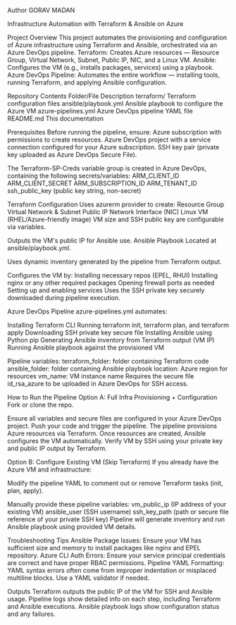 Author GORAV MADAN

Infrastructure Automation with Terraform & Ansible on Azure

Project Overview
This project automates the provisioning and configuration of Azure infrastructure using Terraform and Ansible, orchestrated via an Azure DevOps pipeline.
Terraform: Creates Azure resources — Resource Group, Virtual Network, Subnet, Public IP, NIC, and a Linux VM.
Ansible: Configures the VM (e.g., installs packages, services) using a playbook.
Azure DevOps Pipeline: Automates the entire workflow — installing tools, running Terraform, and applying Ansible configuration.

Repository Contents
Folder/File	Description
terraform/	Terraform configuration files
ansible/playbook.yml	Ansible playbook to configure the Azure VM
azure-pipelines.yml	Azure DevOps pipeline YAML file
README.md	This documentation

Prerequisites
Before running the pipeline, ensure:
Azure subscription with permissions to create resources.
Azure DevOps project with a service connection configured for your Azure subscription.
SSH key pair (private key uploaded as Azure DevOps Secure File).

The Terraform-SP-Creds variable group is created in Azure DevOps, containing the following secrets/variables:
ARM_CLIENT_ID
ARM_CLIENT_SECRET
ARM_SUBSCRIPTION_ID
ARM_TENANT_ID
ssh_public_key (public key string, non-secret)

Terraform Configuration
Uses azurerm provider to create:
Resource Group
Virtual Network & Subnet
Public IP
Network Interface (NIC)
Linux VM (RHEL/Azure-friendly image)
VM size and SSH public key are configurable via variables.

Outputs the VM's public IP for Ansible use.
Ansible Playbook
Located at ansible/playbook.yml.

Uses dynamic inventory generated by the pipeline from Terraform output.

Configures the VM by:
Installing necessary repos (EPEL, RHUI)
Installing nginx or any other required packages
Opening firewall ports as needed
Setting up and enabling services
Uses the SSH private key securely downloaded during pipeline execution.

Azure DevOps Pipeline
azure-pipelines.yml automates:

Installing Terraform CLI
Running terraform init, terraform plan, and terraform apply
Downloading SSH private key secure file
Installing Ansible using Python pip
Generating Ansible inventory from Terraform output (VM IP)
Running Ansible playbook against the provisioned VM

Pipeline variables:
terraform_folder: folder containing Terraform code
ansible_folder: folder containing Ansible playbook
location: Azure region for resources
vm_name: VM instance name
Requires the secure file id_rsa_azure to be uploaded in Azure DevOps for SSH access.

How to Run the Pipeline
Option A: Full Infra Provisioning + Configuration
Fork or clone the repo.

Ensure all variables and secure files are configured in your Azure DevOps project.
Push your code and trigger the pipeline.
The pipeline provisions Azure resources via Terraform.
Once resources are created, Ansible configures the VM automatically.
Verify VM by SSH using your private key and public IP output by Terraform.

Option B: Configure Existing VM (Skip Terraform)
If you already have the Azure VM and infrastructure:

Modify the pipeline YAML to comment out or remove Terraform tasks (init, plan, apply).

Manually provide these pipeline variables:
vm_public_ip (IP address of your existing VM)
ansible_user (SSH username)
ssh_key_path (path or secure file reference of your private SSH key)
Pipeline will generate inventory and run Ansible playbook using provided VM details.

Troubleshooting Tips
Ansible Package Issues: Ensure your VM has sufficient size and memory to install packages like nginx and EPEL repository.
Azure CLI Auth Errors: Ensure your service principal credentials are correct and have proper RBAC permissions.
Pipeline YAML Formatting: YAML syntax errors often come from improper indentation or misplaced multiline blocks. Use a YAML validator if needed.

Outputs
Terraform outputs the public IP of the VM for SSH and Ansible usage.
Pipeline logs show detailed info on each step, including Terraform and Ansible executions.
Ansible playbook logs show configuration status and any failures.
